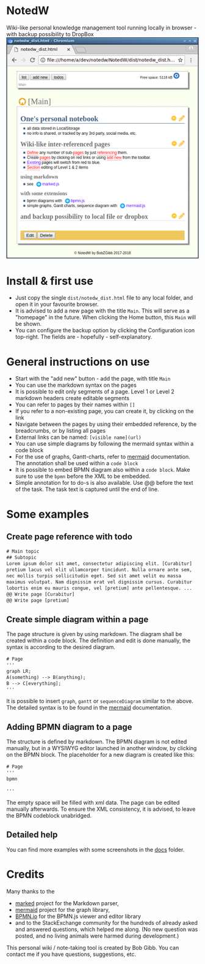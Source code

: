 # NotedW
Wiki-like personal knowledge management tool running locally in browser - with backup possibility to DropBox
![SPA](docs/res/NotedW_compact.png?raw=true)

# Install & first use
- Just copy the single ```dist/notedw_dist.html``` file to any local folder, and open it in your favourite browser. 
- It is advised to add a new page with the title ```Main```. This will serve as a "homepage" in the future. When clicking the Home button, this ```Main``` will be shown.
- You can configure the backup option by clicking the Configuration icon top-right. The fields are - hopefully - self-explanatory.

# General instructions on use
- Start with the "add new" button - add the page, with title ```Main```
- You can use the markdown syntax on the pages
- It is possible to edit only segments of a page. Level 1 or Level 2 markdown headers create editable segments
- You can refer to pages by their names within ```[]``` 
- If you refer to a non-existing page, you can create it, by clicking on the link
- Navigate between the pages by using their embedded reference, by the breadcrumbs, or by listing all pages
- External links can be named: ```[visible name](url)```
- You can use simple diagrams by following the mermaid syntax within a code block
- For the use of graphs, Gantt-charts, refer to [mermaid](https://github.com/knsv/mermaid) documentation. The annotation shall be used within a ```code block```
- It is possible to embed BPMN diagram also within a ```code block```. Make sure to use the ```bpmn``` before the XML to be embedded.
- Simple annotation for to do-s is also available. Use @@ before the text of the task. The task text is captured until the end of line.

# Some examples
## Create page reference with todo
```
# Main topic
## Subtopic
Lorem ipsum dolor sit amet, consectetur adipiscing elit. [Curabitur] pretium lacus vel elit ullamcorper tincidunt. Nulla ornare ante sem, nec mollis turpis sollicitudin eget. Sed sit amet velit eu massa maximus volutpat. Nam dignissim erat vel dignissim cursus. Curabitur lobortis enim eu mauris congue, vel [pretium] ante pellentesque. ...
@@ Write page [Curabitur]
@@ Write page [pretium]
```
## Create simple diagram within a page
The page structure is given by using markdown. The diagram shall be created within a code block. The definition and edit is done manually, the syntax is according to the desired diagram.
```
# Page
'''
graph LR;
A(something) --> B(anything);
B --> C[everything];
'''
```
It is possible to insert ```graph```, ```gantt``` or ```sequenceDiagram``` similar to the above. The detailed syntax is to be found in the [mermaid](https://github.com/knsv/mermaid) documentation.

## Adding BPMN diagram to a page
The structure is defined by markdown. The BPMN diagram is not edited manually, but in a WYSIWYG editor launched in another window, by clicking on the BPMN block. The placeholder for a new diagram is created like this:
```
# Page
'''
bpmn

'''
```
The empty space will be filled with xml data. The page can be edited manually afterwards. To ensure the XML consistency, it is advised, to leave the BPMN codeblock unabridged.  

## Detailed help
You can find more examples with some screenshots in the [docs](docs/index.md) folder. 

# Credits
Many thanks to the
- [marked](https://github.com/chjj/marked) project for the Markdown parser,
- [mermaid](https://github.com/knsv/mermaid) project for the graph library,
- [BPMN.io](https://github.com/bpmn-io) for the BPMN.js viewer and editor library
- and to the StackExchange community for the hundreds of already asked and answered questions, which helped me along.
(No new question was posted, and no living animals were harmed during
development.)

This personal wiki / note-taking tool is created by Bob Gibb. You can contact me if you have
questions, suggestions, etc.
